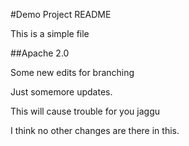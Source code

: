 #Demo Project README

This is a simple file

##Apache 2.0

Some new edits for branching

Just somemore updates.

This will cause trouble for you jaggu


I think no other changes are there in this.
